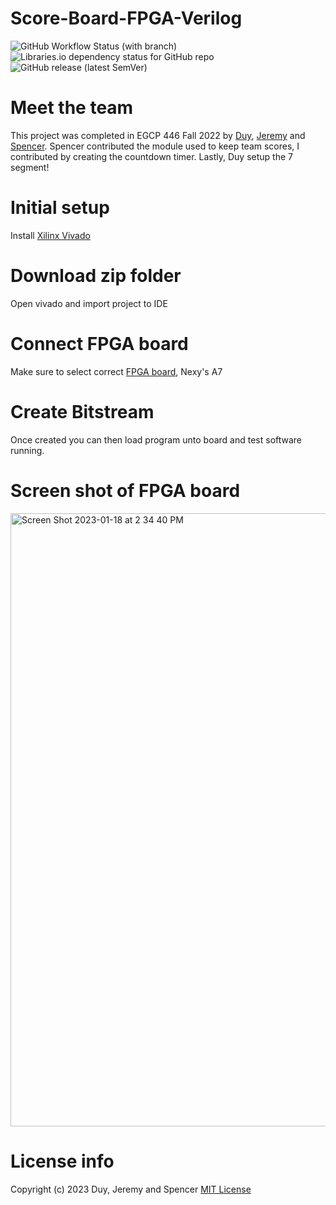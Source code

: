 # Score-Board-FPGA-Verilog
![GitHub Workflow Status (with branch)](https://img.shields.io/github/actions/workflow/status/jge162/ScoreBoard-wTimer/verilog_review.yml?branch=main&style=for-the-badge)
![Libraries.io dependency status for GitHub repo](https://img.shields.io/librariesio/github/jge162/ScoreBoard-wTimer?style=for-the-badge)
![GitHub release (latest SemVer)](https://img.shields.io/github/v/release/jge162/ScoreBoard-wTimer?logo=github&style=for-the-badge)

# Meet the team

This project was completed in EGCP 446 Fall 2022 by [Duy](https://github.com/duy301199), [Jeremy](https://github.com/jge162) and [Spencer](https://github.com/5pencerW).
Spencer contributed the module used to keep team scores, I contributed by
creating the countdown timer. Lastly, Duy setup the 7 segment!

# Initial setup
Install [Xilinx Vivado](https://www.xilinx.com/products/design-tools/vivado.html)

# Download zip folder
Open vivado and import project to IDE

# Connect FPGA board
Make sure to select correct [FPGA board](https://digilent.com/shop/nexys-a7-fpga-trainer-board-recommended-for-ece-curriculum/), Nexy's A7

# Create Bitstream
Once created you can then load program unto board and 
test software running.

# Screen shot of FPGA board 

<img width="981" alt="Screen Shot 2023-01-18 at 2 34 40 PM" src="https://user-images.githubusercontent.com/31228460/213310150-10f8d1d6-073c-4136-9665-c977dc508e0f.png">

# License info
Copyright (c) 2023 Duy, Jeremy and Spencer 
[MIT License](https://github.com/jge162/ScoreBoard-wTimer/blob/main/License/MIT%20license)
